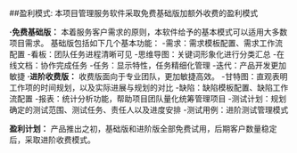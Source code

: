 ##盈利模式:
本项目管理服务软件采取免费基础版加额外收费的盈利模式

**·免费基础版：**
	本着服务客户需求的原则，本软件给予的基本模式可以适用大多数项目需求。
	基础版包括如下几个基本功能：
	-需求：需求模板配置、需求工作流配置
	-看板：团队任务进程清晰可见
	-思维导图：关键词形象化进行分类汇总
	-在线文档：协作完成任务
	-任务：显示特性，任务精细化管理
	-迭代：产品开发更加敏捷
**·进阶收费版：**
	收费版面向于专业团队，更加敏捷高效。
	-甘特图：直观表明工作项的时间规划，以及实际进展与规划的对比
	-缺陷：缺陷模板配置、缺陷工作流配置
	-报表：统计分析功能，帮助项目团队量化统筹管理项目
	-测试计划：规划确定的测试范围、测试任务、责任人以及进度安排
	-测试用例：进阶测试管理模式

**盈利计划：**
	产品推出之初，基础版和进阶版全部免费试用，后期客户数量稳定后，采取进阶收费模式。
